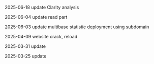 2025-06-18 update Clarity analysis

2025-06-04 update read part     

2025-06-03 update multibase statistic deployment using subdomain   

2025-04-09 website crack, reload

2025-03-31 update

2025-03-25 update
